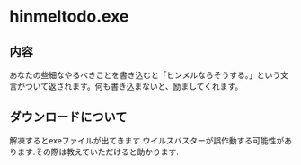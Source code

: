 # hinmeltodo.exe
<h2>内容</h2>
あなたの些細なやるべきことを書き込むと「ヒンメルならそうする。」という文言がついて返されます。何も書き込まないと、励ましてくれます。

<h2>ダウンロードについて</h2>
解凍するとexeファイルが出てきます.ウイルスバスターが誤作動する可能性があります.その際は教えていただけると助かります.

